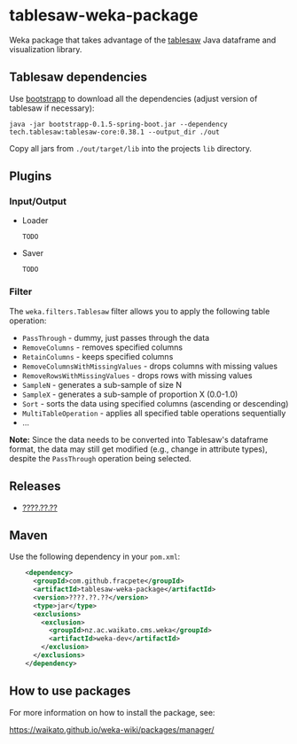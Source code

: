 # tablesaw-weka-package
Weka package that takes advantage of the [tablesaw](https://jtablesaw.github.io/tablesaw/) 
Java dataframe and visualization library.


## Tablesaw dependencies

Use [bootstrapp](https://github.com/fracpete/bootstrapp) to download all
the dependencies (adjust version of tablesaw if necessary):

```commandline
java -jar bootstrapp-0.1.5-spring-boot.jar --dependency tech.tablesaw:tablesaw-core:0.38.1 --output_dir ./out
```

Copy all jars from `./out/target/lib` into the projects `lib` directory.


## Plugins

### Input/Output

* Loader

  ```
  TODO
  ``` 
  
* Saver

  ```
  TODO
  ```
  
### Filter

The `weka.filters.Tablesaw` filter allows you to apply the following table
operation:

  * `PassThrough` - dummy, just passes through the data
  * `RemoveColumns` - removes specified columns
  * `RetainColumns` - keeps specified columns
  * `RemoveColumnsWithMissingValues` - drops columns with missing values
  * `RemoveRowsWithMissingValues` - drops rows with missing values
  * `SampleN` - generates a sub-sample of size N
  * `SampleX` - generates a sub-sample of proportion X (0.0-1.0)
  * `Sort` - sorts the data using specified columns (ascending or descending)
  * `MultiTableOperation` - applies all specified table operations sequentially
  * ...

**Note:** Since the data needs to be converted into Tablesaw's dataframe format,
the data may still get modified (e.g., change in attribute types), despite the 
`PassThrough` operation being selected.


## Releases

* [????.??.??](https://github.com/fracpete/matlab-weka-package/releases/download/v????.??.??/tablesaw-????.??.??.zip)


## Maven

Use the following dependency in your `pom.xml`:

```xml
    <dependency>
      <groupId>com.github.fracpete</groupId>
      <artifactId>tablesaw-weka-package</artifactId>
      <version>????.??.??</version>
      <type>jar</type>
      <exclusions>
        <exclusion>
          <groupId>nz.ac.waikato.cms.weka</groupId>
          <artifactId>weka-dev</artifactId>
        </exclusion>
      </exclusions>
    </dependency>
```


## How to use packages

For more information on how to install the package, see:

https://waikato.github.io/weka-wiki/packages/manager/
